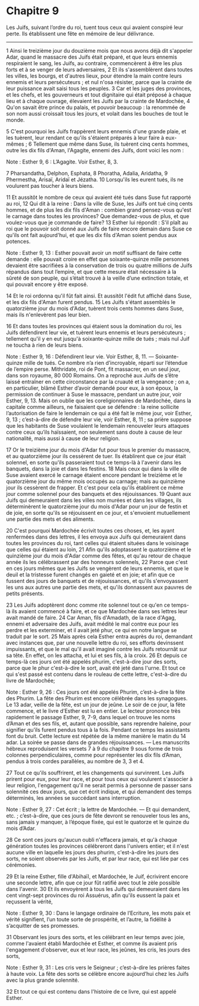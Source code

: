 # Chapitre 9

Les Juifs, suivant l’ordre du roi, tuent tous ceux qui avaient conspiré leur perte.
Ils établissent une fête en mémoire de leur délivrance.

***

1 Ainsi le treizième jour du douzième mois que nous avons déjà dit s'appeler Adar, quand le massacre des Juifs était préparé, et que leurs ennemis respiraient le sang, les Juifs, au contraire, commencèrent à être les plus forts et à se venger de leurs adversaires, 2 Et ils s'assemblèrent dans toutes les villes, les bourgs, et d'autres lieux, pour étendre la main contre leurs ennemis et leurs persécuteurs ; et nul n'osa résister, parce que la crainte de leur puissance avait saisi tous les peuples. 3 Car et les juges des provinces, et les chefs, et les gouverneurs et tout dignitaire qui était préposé à chaque lieu et à chaque ouvrage, élevaient les Juifs par la crainte de Mardochée, 4 Qu'on savait être prince du palais, et pouvoir beaucoup : la renommée de son nom aussi croissait tous les jours, et volait dans les bouches de tout le monde.


5 C'est pourquoi les Juifs frappèrent leurs ennemis d'une grande plaie, et les tuèrent, leur rendant ce qu'ils s'étaient préparés à leur faire à eux-mêmes ; 6 Tellement que même dans Suse, ils tuèrent cinq cents hommes, outre les dix fils d'Aman, l'Agagite, ennemi des Juifs, dont voici les nom :

<span class="bible-note">Note : </span> Esther 9, 6 : L’Agagite. Voir Esther, 8, 3.

7 Pharsandatha, Delphon, Esphata, 8 Phoratha, Adalia, Aridatha, 9 Phermestha, Arisaï, Aridaï et Jézatha. 10 Lorsqu'ils les eurent tués, ils ne voulurent pas toucher à leurs biens.


11 Et aussitôt le nombre de ceux qui avaient été tués dans Suse fut rapporté au roi, 12 Qui dit à la reine : Dans la ville de Suse, les Juifs ont tué cinq cents hommes, et de plus les dix fils d'Aman : combien grand pensez-vous qu'est le carnage dans toutes les provinces? Que demandez-vous de plus, et que voulez-vous que je commande de faire? 13 Esther lui répondit : S'il plaît au roi que le pouvoir soit donné aux Juifs de faire encore demain dans Suse ce qu'ils ont fait aujourd'hui, et que les dix fils d'Aman soient pendus aux potences.

<span class="bible-note">Note : </span> Esther 9, 13 : Esther pouvait avoir un motif suffisant de faire cette demande : elle pouvait croire en effet que soixante-quinze mille personnes devaient être sacrifiées à la conservation de trois ou quatre millions de Juifs répandus dans tout l’empire, et que cette mesure était nécessaire à la sûreté de son peuple, qui s’était trouvé à la veille d’une extinction totale, et qui pouvait encore y être exposé.

14 Et le roi ordonna qu'il fût fait ainsi. Et aussitôt l'édit fut affiché dans Suse, et les dix fils d'Aman furent pendus. 15 Les Juifs s'étant assemblés le quatorzième jour du mois d'Adar, tuèrent trois cents hommes dans Suse, mais ils n'enlevèrent pas leur bien.


16 Et dans toutes les provinces qui étaient sous la domination du roi, les Juifs défendirent leur vie, et tuèrent leurs ennemis et leurs persécuteurs ; tellement qu'il y en eut jusqu'à soixante-quinze mille de tués ; mais nul Juif ne toucha à rien de leurs biens.

<span class="bible-note">Note : </span> Esther 9, 16 : Défendirent leur vie. Voir Esther, 8, 11. ― Soixante-quinze mille de tués. Ce nombre n’a rien d’incroyable, réparti sur l’étendue de l’empire perse. Mithridate, roi de Pont, fit massacrer, en un seul jour, dans son royaume, 80 000 Romains. On a reproché aux Juifs de s’être laissé entraîner en cette circonstance par la cruauté et la vengeance ; on a, en particulier, blâmé Esther d’avoir demandé pour eux, à son époux, la permission de continuer à Suse le massacre, pendant un autre jour, voir Esther, 9, 13. Mais on oublie que les coreligionnaires de Mardochée, dans la capitale comme ailleurs, ne faisaient que se défendre : la reine sollicite l’autorisation de faire le lendemain ce qui a été fait le même jour, voir Esther, 9, 13 ; c’est-à-dire de défendre leur vie, voir Esther, 8, 11 ; sa prière suppose que les habitants de Suse voulaient le lendemain renouveler leurs attaques contre ceux qu’ils haïssaient, non seulement sans doute à cause de leur nationalité, mais aussi à cause de leur
religion.


17 Or le treizième jour du mois d'Adar fut pour tous le premier du massacre, et au quatorzième jour ils cessèrent de tuer. Ils établirent que ce jour était solennel, en sorte qu'ils passeraient tout ce temps-là à l'avenir dans les banquets, dans la joie et dans les festins. 18 Mais ceux qui dans la ville de Suse avaient exercé le carnage étaient encore pendant le treizième et le quatorzième jour du même mois occupés au carnage; mais au quinzième jour ils cessèrent de frapper. Et c'est pour cela qu'ils établirent ce même jour comme solennel pour des banquets et des réjouissances. 19 Quant aux Juifs qui demeuraient dans les villes non murées et dans les villages, ils déterminèrent le quatorzième jour du mois d'Adar pour un jour de festin et de joie, en sorte qu'ils se réjouissent en ce jour, et s'envoient mutuellement une partie des mets et des aliments.


20 C'est pourquoi Mardochée écrivit toutes ces choses, et, les ayant renfermées dans des lettres, il les envoya aux Juifs qui demeuraient dans toutes les provinces du roi, tant celles qui étaient situées dans le voisinage que celles qui étaient au loin, 21 Afin qu'ils adoptassent le quatorzième et le quinzième jour du mois d'Adar comme des fêtes, et qu'au retour de chaque année ils les célébrassent par des honneurs solennels, 22 Parce que c'est en ces jours mêmes que les Juifs se vengèrent de leurs ennemis, et que le deuil et la tristesse furent changés en gaieté et en joie; et afin que ce fussent des jours de banquets et de réjouissances, et qu'ils s'envoyassent les uns aux autres une partie des mets, et qu'ils donnassent aux pauvres de petits présents.


23 Les Juifs adoptèrent donc comme rite solennel tout ce qu'en ce temps-là ils avaient commencé à faire, et ce que Mardochée dans ses lettres leur avait mandé de faire. 24 Car Aman, fils d'Amadath, de la race d'Agag, ennemi et adversaire des Juifs, avait médité le mal contre eux pour les perdre et les exterminer, et il avait jeté phur, ce qui en notre langue se traduit par le sort. 25 Mais après cela Esther entra auprès du roi, demandant avec instances que, par une nouvelle lettre du roi, ses efforts devinssent impuissants, et que le mal qu'il avait imaginé contre les Juifs retournât sur sa tête. En effet, on les attacha, et lui et ses fils, à la croix. 26 Et depuis ce temps-là ces jours ont été appelés phurim, c'est-à-dire jour des sorts, parce que le phur c'est-à-dire le sort, avait été jeté dans l'urne. Et tout ce qui s'est passé est contenu dans le rouleau de cette lettre, c'est-à-dire du livre de Mardochée;

<span class="bible-note">Note : </span> Esther 9, 26 : Ces jours ont été appelés Phurim, c’est-à-dire la fête des Phurim. La fête des Phurim est encore célébrée dans les synagogues. Le 13 adar, veille de la fête, est un jour de jeûne. Le soir de ce jour, la fête commence, et le livre d’Esther est lu en entier. Le lecteur prononce très rapidement le passage Esther, 9, 7-9, dans lequel on trouve les noms d’Aman et des ses fils, et, autant que possible, sans reprendre haleine, pour signifier qu’ils furent pendus tous à la fois. Pendant ce temps les assistants font du bruit. Cette lecture est répétée de la même manière le matin du 14 adar. La soirée se passe dans de grandes réjouissances. ― Les manuscrits hébreux reproduisent les versets 7 à 9 du chapitre 9 sous forme de trois colonnes perpendiculaires, comme pour représenter les dix fils d’Aman, pendus à trois cordes parallèles, au nombre de 3, 3 et 4.

27 Tout ce qu'ils souffrirent, et les changements qui survinrent. Les Juifs prirent pour eux, pour leur race, et pour tous ceux qui voulurent s'associer à leur religion, l'engagement qu'il ne serait permis à personne de passer sans solennité ces deux jours, que cet écrit indique, et qui demandent des temps déterminés, les années se succédant sans interruption.

<span class="bible-note">Note : </span> Esther 9, 27 : Cet écrit ; la lettre de Mardochée. ― Et qui demandent, etc. ; c’est-à-dire, que ces jours de fête devront se renouveler tous les ans, sans jamais y manquer, à l’époque fixée, qui est le quatorze et le quinze du mois d’Adar.

28 Ce sont ces jours qu'aucun oubli n'effacera jamais, et qu'à chaque génération toutes les provinces célébreront dans l'univers entier; et il n'est aucune ville en laquelle les jours des phurim, c'est-à-dire les jours des sorts, ne soient observés par les Juifs, et par leur race, qui est liée par ces cérémonies.


29 Et la reine Esther, fille d'Abihaïl, et Mardochée, le Juif, écrivirent encore une seconde lettre, afin que ce jour fût ratifié avec tout le zèle possible dans l'avenir. 30 Et ils envoyèrent à tous les Juifs qui demeuraient dans les cent vingt-sept provinces du roi Assuérus, afin qu'ils eussent la paix et reçussent la vérité,

<span class="bible-note">Note : </span> Esther 9, 30 : Dans le langage ordinaire de l’Ecriture, les mots paix et vérité signifient, l’un toute sorte de prospérité, et l’autre, la fidélité à s’acquitter de ses promesses.

31 Observant les jours des sorts, et les célébrant en leur temps avec joie, comme l'avaient établi Mardochée et Esther, et comme ils avaient pris l'engagement d'observer, eux et leur race, les jeûnes, les cris, les jours des sorts,

<span class="bible-note">Note : </span> Esther 9, 31 : Les cris vers le Seigneur ; c’est-à-dire les prières faites à haute voix. La fête des sorts se célèbre encore aujourd’hui chez les Juifs avec la plus grande solennité.

32 Et tout ce qui est contenu dans l'histoire de ce livre, qui est appelé Esther.

